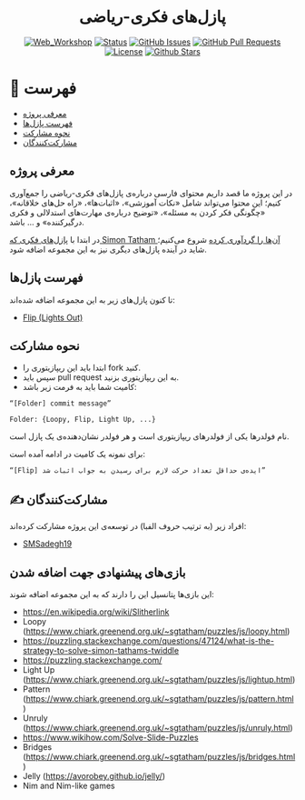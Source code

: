 <div align="center">

# پازل‌های فکری-ریاضی

[![Web_Workshop](https://img.shields.io/badge/ThinkingPuzzles-Solutions-orange.svg)](https://github.com/SMSadegh19/ThinkingPuzzlesSolutions)
[![Status](https://img.shields.io/badge/status-active-success.svg)]()
[![GitHub Issues](https://img.shields.io/github/issues/SMSadegh19/ThinkingPuzzlesSolutions.svg)](https://github.com/SMSadegh19/ThinkingPuzzlesSolutions/issues)
[![GitHub Pull Requests](https://img.shields.io/github/issues-pr/SMSadegh19/ThinkingPuzzlesSolutions.svg)](https://github.com/SMSadegh19/ThinkingPuzzlesSolutions/pulls)
[![License](https://img.shields.io/badge/license-MIT-blue.svg)](LICENSE.md)
[![Github Stars](https://img.shields.io/github/stars/SMSadegh19/ThinkingPuzzlesSolutions?style=social)]([https://](https://github.com/SMSadegh19/ThinkingPuzzlesSolutions/stargazers))

</div>


# 📝 فهرست 
 - [معرفی پروژه](#معرفی-پروژه)
 - [فهرست پازل‌ها](#فهرست-پازلها)
 - [نحوه مشارکت](#نحوه-مشارکت)
 - [مشارکت‌کنندگان](#%EF%B8%8F-مشارکتکنندگان)


## معرفی پروژه
در این پروژه ما قصد داریم محتوای فارسی درباره‌ی پازل‌های فکری-ریاضی را جمع‌آوری کنیم؛ این محتوا می‌تواند شامل «نکات آموزشی»، «اثبات‌ها»، «راه حل‌های خلاقانه»، «چگونگی فکر کردن به مسئله»، «توضیح درباره‌ی مهارت‌های استدلالی و فکری درگیرکننده» و ... باشد.

در ابتدا با [پازل‌های فکری که Simon Tatham آن‌ها را گردآوری کرده](https://www.chiark.greenend.org.uk/~sgtatham/puzzles/) شروع می‌کنیم؛ شاید در آینده پازل‌های دیگری نیز به این مجموعه اضافه شود.


## فهرست پازل‌ها
تا کنون پازل‌های زیر به این مجموعه اضافه شده‌اند:
 - [Flip (Lights Out)](https://github.com/SMSadegh19/ThinkingPuzzlesSolutions/tree/master/Flip%20%28Lights%20Out%29)

## نحوه مشارکت
 - ابتدا باید این ریپازیتوری را fork کنید.
 - سپس باید  pull request به این ریپازیتوری بزنید.
 -  کامیت شما باید به فرمت زیر باشد:

```
“[Folder] commit message”

Folder: {Loopy, Flip, Light Up, ...}
```


 نام فولدرها یکی از فولدرهای ریپازیتوری است و هر فولدر نشان‌دهنده‌ی یک پازل است.
  
  برای نمونه یک کامیت در ادامه آمده است:


```
“[Flip] ایده‌ی حداقل تعداد حرکت لازم برای رسیدن به جواب اثبات شد”
```


## ✍️ مشارکت‌کنندگان
افراد زیر (به ترتیب حروف الفبا) در توسعه‌ی این پروژه مشارکت کرده‌اند:
 - [SMSadegh19](https://github.com/SMSadegh19)


## بازی‌های پیشنهادی جهت اضافه شدن
این بازی‌ها پتانسیل این را دارند که به این مجموعه اضافه شوند:
 - https://en.wikipedia.org/wiki/Slitherlink
 - Loopy (https://www.chiark.greenend.org.uk/~sgtatham/puzzles/js/loopy.html)
 - https://puzzling.stackexchange.com/questions/47124/what-is-the-strategy-to-solve-simon-tathams-twiddle
 - https://puzzling.stackexchange.com/
 - Light Up (https://www.chiark.greenend.org.uk/~sgtatham/puzzles/js/lightup.html)
 - Pattern (https://www.chiark.greenend.org.uk/~sgtatham/puzzles/js/pattern.html)
 - Unruly (https://www.chiark.greenend.org.uk/~sgtatham/puzzles/js/unruly.html)
 - https://www.wikihow.com/Solve-Slide-Puzzles
 - Bridges (https://www.chiark.greenend.org.uk/~sgtatham/puzzles/js/bridges.html)
 - Jelly (https://avorobey.github.io/jelly/)
 - Nim and Nim-like games
